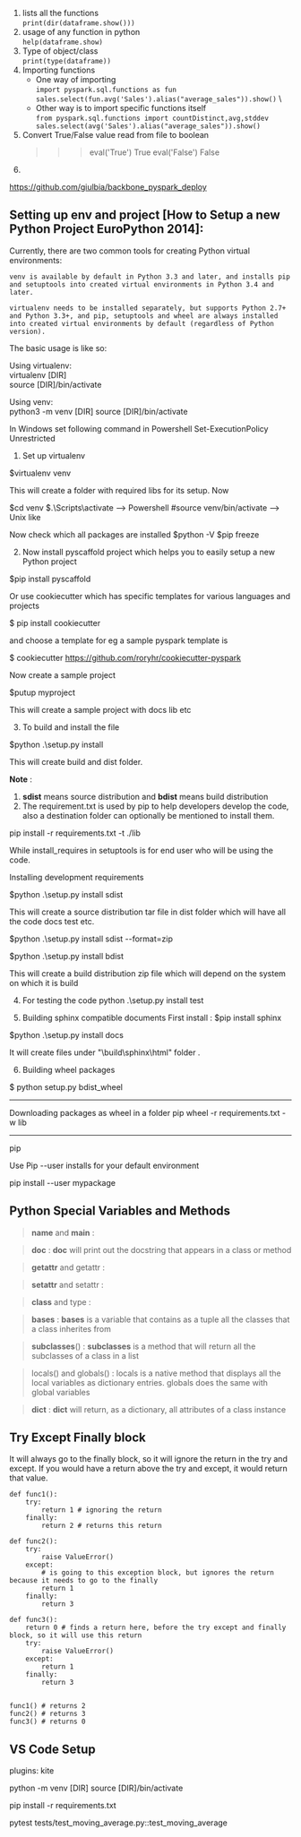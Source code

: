 
1. lists all the functions \
	`print(dir(dataframe.show()))`
2. usage of any function in python \
	`help(dataframe.show)`
3. Type of object/class \
	`print(type(dataframe))`
4. Importing functions
	- One way of importing \
`import pyspark.sql.functions as fun
sales.select(fun.avg('Sales').alias("average_sales")).show()` \
	- Other way is to import specific functions itself \
	`from pyspark.sql.functions import countDistinct,avg,stddev
	sales.select(avg('Sales').alias("average_sales")).show()`
5. Convert True/False value read from file to boolean
	>>> eval('True')
	True
	>>> eval('False')
	False
6. 


https://github.com/giulbia/backbone_pyspark_deploy
## Setting up env and project [How to Setup a new Python Project EuroPython 2014]:

Currently, there are two common tools for creating Python virtual environments:

    venv is available by default in Python 3.3 and later, and installs pip and setuptools into created virtual environments in Python 3.4 and later.
    
	virtualenv needs to be installed separately, but supports Python 2.7+ and Python 3.3+, and pip, setuptools and wheel are always installed into created virtual environments by default (regardless of Python version).

The basic usage is like so:

Using virtualenv: \
	virtualenv [DIR] \
	source [DIR]/bin/activate

Using venv:\
	python3 -m venv [DIR]
	source [DIR]/bin/activate





In Windows set following command in Powershell 
Set-ExecutionPolicy Unrestricted	

1. Set up virtualenv

$virtualenv venv

This will create a folder with required libs for its setup. Now 

$cd venv
$.\Scripts\activate  --> Powershell
#source venv/bin/activate --> Unix like

Now check which all packages are installed 
$python -V
$pip freeze

2. Now install pyscaffold project which helps you to easily setup a new Python project

$pip install pyscaffold

Or use cookiecutter which has specific templates for various languages and projects

$ pip install cookiecutter

and choose a template for eg a sample pyspark template is 

$ cookiecutter https://github.com/roryhr/cookiecutter-pyspark

Now create a sample project

$putup myproject

This will create a sample project with docs lib etc

3. To build and install the file 

$python .\setup.py install

This will create build and dist folder. 

**Note** :
1. **sdist** means source distribution and **bdist** means build distribution
2. The requirement.txt is used by pip to help developers develop the code, also a destination folder can optionally be mentioned to install them.

pip install -r requirements.txt -t ./lib

While install_requires in setuptools is for end user who will be using the code.

Installing development requirements



$python .\setup.py install sdist

This will create a source distribution tar file in dist folder which will have all the code docs test etc.

$python .\setup.py install sdist --format=zip

$python .\setup.py install bdist

This will create a build distribution zip file which will depend on the system on which it is build 


4. For testing the code
python .\setup.py install test




5. Building sphinx compatible documents
First install :
$pip install sphinx

$python .\setup.py install docs

It will create files under "\build\sphinx\html" folder .

6. Building wheel packages

$ python setup.py bdist_wheel



-----------------------------
Downloading packages as wheel in a folder
pip wheel -r requirements.txt -w lib


-------------------------------
pip

Use Pip --user installs for your default environment

pip install --user mypackage


## Python Special Variables and Methods

>__name__ and __main__ : 

>__doc__ :  __doc__ will print out the docstring that appears in a class or method

>__getattr__ and getattr :

>__setattr__ and setattr :

>__class__ and type :

>__bases__ : __bases__ is a variable that contains as a tuple all the classes that a class inherites from

>__subclasses__() : __subclasses__ is a method that will return all the subclasses of a class in a list

>locals() and globals() : locals is a native method that displays all the local variables as dictionary entries. globals does the same with global variables

>__dict__ : __dict__ will return, as a dictionary, all attributes of a class instance

 

## Try Except Finally block

It will always go to the finally block, so it will ignore the return in the try and except. If you would have a return above the try and except, it would return that value.
```
def func1():
    try:
        return 1 # ignoring the return
    finally:
        return 2 # returns this return

def func2():
    try:
        raise ValueError()
    except:
        # is going to this exception block, but ignores the return because it needs to go to the finally
        return 1
    finally:
        return 3

def func3():
    return 0 # finds a return here, before the try except and finally block, so it will use this return 
    try:
        raise ValueError()
    except:
        return 1
    finally:
        return 3


func1() # returns 2
func2() # returns 3
func3() # returns 0
```

## VS Code Setup

plugins:
kite


python -m venv [DIR]
source [DIR]/bin/activate

pip install -r requirements.txt

pytest tests/test_moving_average.py::test_moving_average